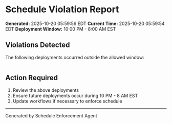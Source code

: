 # Schedule Violation Report

**Generated:** 2025-10-20 05:59:56 EDT
**Current Time:** 2025-10-20 05:59:54 EDT
**Deployment Window:** 10:00 PM - 8:00 AM EST

## Violations Detected

The following deployments occurred outside the allowed window:

```

```

## Action Required

1. Review the above deployments
2. Ensure future deployments occur during 10 PM - 8 AM EST
3. Update workflows if necessary to enforce schedule

---

Generated by Schedule Enforcement Agent
